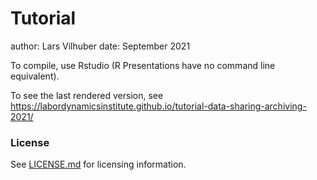 Tutorial
========================================================

author: Lars Vilhuber
date: September 2021

To compile, use Rstudio (R Presentations have no command line equivalent).

To see the last rendered version, see https://labordynamicsinstitute.github.io/tutorial-data-sharing-archiving-2021/

### License

See [LICENSE.md](LICENSE.md) for licensing information.

